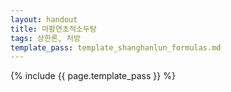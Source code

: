 ```yaml
---
layout: handout
title: 마황연초적소두탕
tags: 상한론, 처방
template_pass: template_shanghanlun_formulas.md
---
```



{% include {{ page.template_pass }} %}